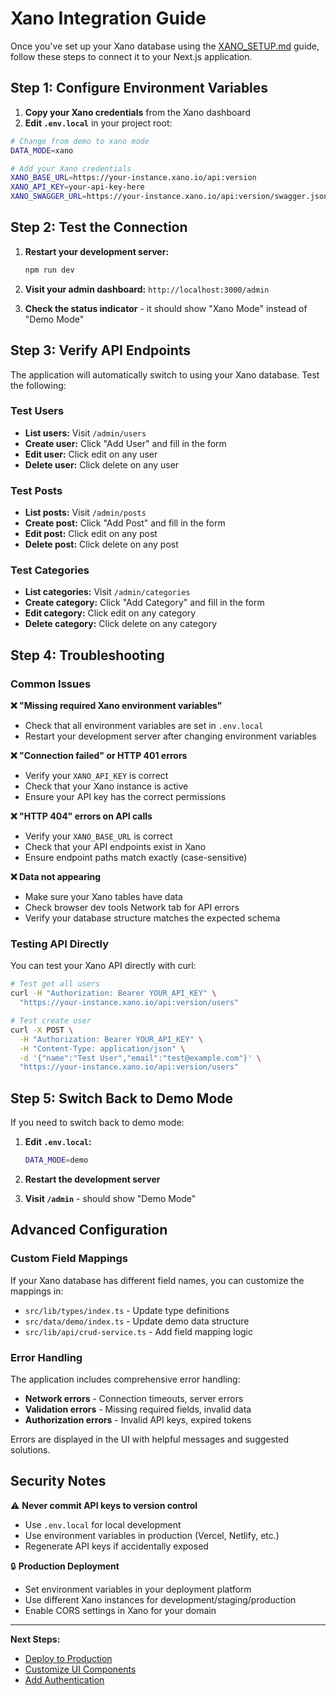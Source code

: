 # Xano Integration Guide

Once you've set up your Xano database using the [XANO_SETUP.md](./XANO_SETUP.md) guide, follow these steps to connect it to your Next.js application.

## Step 1: Configure Environment Variables

1. **Copy your Xano credentials** from the Xano dashboard
2. **Edit `.env.local`** in your project root:

```bash
# Change from demo to xano mode
DATA_MODE=xano

# Add your Xano credentials
XANO_BASE_URL=https://your-instance.xano.io/api:version
XANO_API_KEY=your-api-key-here
XANO_SWAGGER_URL=https://your-instance.xano.io/api:version/swagger.json
```

## Step 2: Test the Connection

1. **Restart your development server:**
   ```bash
   npm run dev
   ```

2. **Visit your admin dashboard:** `http://localhost:3000/admin`

3. **Check the status indicator** - it should show "Xano Mode" instead of "Demo Mode"

## Step 3: Verify API Endpoints

The application will automatically switch to using your Xano database. Test the following:

### Test Users
- **List users:** Visit `/admin/users`
- **Create user:** Click "Add User" and fill in the form
- **Edit user:** Click edit on any user
- **Delete user:** Click delete on any user

### Test Posts  
- **List posts:** Visit `/admin/posts`
- **Create post:** Click "Add Post" and fill in the form
- **Edit post:** Click edit on any post
- **Delete post:** Click delete on any post

### Test Categories
- **List categories:** Visit `/admin/categories`
- **Create category:** Click "Add Category" and fill in the form
- **Edit category:** Click edit on any category
- **Delete category:** Click delete on any category

## Step 4: Troubleshooting

### Common Issues

**❌ "Missing required Xano environment variables"**
- Check that all environment variables are set in `.env.local`
- Restart your development server after changing environment variables

**❌ "Connection failed" or HTTP 401 errors**
- Verify your `XANO_API_KEY` is correct
- Check that your Xano instance is active
- Ensure your API key has the correct permissions

**❌ "HTTP 404" errors on API calls**
- Verify your `XANO_BASE_URL` is correct
- Check that your API endpoints exist in Xano
- Ensure endpoint paths match exactly (case-sensitive)

**❌ Data not appearing**
- Make sure your Xano tables have data
- Check browser dev tools Network tab for API errors
- Verify your database structure matches the expected schema

### Testing API Directly

You can test your Xano API directly with curl:

```bash
# Test get all users
curl -H "Authorization: Bearer YOUR_API_KEY" \
  "https://your-instance.xano.io/api:version/users"

# Test create user  
curl -X POST \
  -H "Authorization: Bearer YOUR_API_KEY" \
  -H "Content-Type: application/json" \
  -d '{"name":"Test User","email":"test@example.com"}' \
  "https://your-instance.xano.io/api:version/users"
```

## Step 5: Switch Back to Demo Mode

If you need to switch back to demo mode:

1. **Edit `.env.local`:**
   ```bash
   DATA_MODE=demo
   ```

2. **Restart the development server**
3. **Visit `/admin`** - should show "Demo Mode"

## Advanced Configuration

### Custom Field Mappings

If your Xano database has different field names, you can customize the mappings in:
- `src/lib/types/index.ts` - Update type definitions
- `src/data/demo/index.ts` - Update demo data structure
- `src/lib/api/crud-service.ts` - Add field mapping logic

### Error Handling

The application includes comprehensive error handling:
- **Network errors** - Connection timeouts, server errors
- **Validation errors** - Missing required fields, invalid data
- **Authorization errors** - Invalid API keys, expired tokens

Errors are displayed in the UI with helpful messages and suggested solutions.

## Security Notes

⚠️ **Never commit API keys to version control**
- Use `.env.local` for local development
- Use environment variables in production (Vercel, Netlify, etc.)
- Regenerate API keys if accidentally exposed

🔒 **Production Deployment**
- Set environment variables in your deployment platform
- Use different Xano instances for development/staging/production
- Enable CORS settings in Xano for your domain

---

**Next Steps:**
- [Deploy to Production](./DEPLOYMENT.md)
- [Customize UI Components](./COMPONENTS.md)
- [Add Authentication](./AUTH.md)